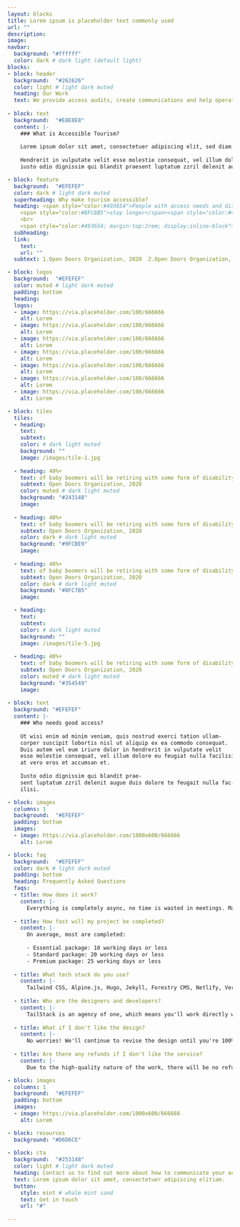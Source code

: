 ```yaml
---
layout: blocks
title: Lorem ipsum is placeholder text commonly used
url: ""
description: 
image: 
navbar:
  background: "#ffffff"
  color: dark # dark light (default light)
blocks:
- block: header
  background:  "#262626"
  color: light # light dark muted
  heading: Our Work
  text: We provide access audits, create communications and help operators  meet more visitors.
  
- block: text
  background:  "#E8E8E8"
  content: |-
    ### What is Accessible Tourism?
    
    Lorem ipsum dolor sit amet, consectetuer adipiscing elit, sed diam nonummy nibh euismod tincidunt ut laoreet dolore magna aliquam erat volutpat. Ut wisi enim ad minim veniam, quis nostrud exerci tation ullamcorper suscipit lobortis nisl ut aliquip ex ea commodo consequat. Duis autem vel eum iriure dolor in.
    
    Hendrerit in vulputate velit esse molestie consequat, vel illum dolore eu feugiat nulla facilisis at vero eros et accumsan et.
    iusto odio dignissim qui blandit praesent luptatum zzril delenit augue duis dolore te feugait nulla facilisi.

- block: feature
  background:  "#EFEFEF"
  color: dark # light dark muted
  superheading: Why make tourism accessible?
  heading: <span style="color:#493654">People with access needs and disabilities</span> 
    <span style="color:#8FC8B5">stay longer</span><span style="color:#493654">,</span> <span style="color:#DE4B37">travel with more people</span> <span style="color:#493654">and they’re <span style="color:#9FCBE9">very loyal.</span>
    <br>
    <span style="color:#493654; margin-top:2rem; display:inline-block">In short, they’re</span> <span style="color:#7A6730">fantastic customers.</span>
  subheading: 
  link: 
    text: 
    url: ""
  subtext: 1.Open Doors Organization, 2020  2.Open Doors Organization, 2020  3.Open Doors Organization, 2020  

- block: logos
  background:  "#EFEFEF"
  color: muted # light dark muted
  padding: bottom
  heading: 
  logos:
  - image: https://via.placeholder.com/100/666666
    alt: Lorem
  - image: https://via.placeholder.com/100/666666
    alt: Lorem
  - image: https://via.placeholder.com/100/666666
    alt: Lorem
  - image: https://via.placeholder.com/100/666666
    alt: Lorem  
  - image: https://via.placeholder.com/100/666666
    alt: Lorem
  - image: https://via.placeholder.com/100/666666
    alt: Lorem
  - image: https://via.placeholder.com/100/666666
    alt: Lorem

- block: tiles
  tiles:
  - heading: 
    text: 
    subtext: 
    color: # dark light muted
    background: ""
    image: /images/tile-1.jpg
    
  - heading: 40%+
    text: of baby boomers will be retiring with some form of disability
    subtext: Open Doors Organization, 2020
    color: muted # dark light muted
    background: "#243148"
    image: 
    
  - heading: 40%+
    text: of baby boomers will be retiring with some form of disability
    subtext: Open Doors Organization, 2020
    color: dark # dark light muted
    background: "#9FCBE9"
    image: 
  
  - heading: 40%+
    text: of baby boomers will be retiring with some form of disability
    subtext: Open Doors Organization, 2020
    color: dark # dark light muted
    background: "#8FC7B5"
    image: 

  - heading: 
    text: 
    subtext: 
    color: # dark light muted
    background: ""
    image: /images/tile-5.jpg
    
  - heading: 40%+
    text: of baby boomers will be retiring with some form of disability
    subtext: Open Doors Organization, 2020
    color: muted # dark light muted
    background: "#354549"
    image:     
   
- block: text
  background: "#EFEFEF"
  content: |-
    ### Who needs good access?
    
    Ut wisi enim ad minim veniam, quis nostrud exerci tation ullam-
    corper suscipit lobortis nisl ut aliquip ex ea commodo consequat.
    Duis autem vel eum iriure dolor in hendrerit in vulputate velit
    esse molestie consequat, vel illum dolore eu feugiat nulla facilisis
    at vero eros et accumsan et. 
    
    Iusto odio dignissim qui blandit prae-
    sent luptatum zzril delenit augue duis dolore te feugait nulla fac-
    ilisi.

- block: images
  columns: 1
  background:  "#EFEFEF"
  padding: bottom
  images:
  - image: https://via.placeholder.com/1000x600/666666
    alt: Lorem

- block: faq
  background:  "#EFEFEF"
  color: dark # light dark muted
  padding: bottom
  heading: Frequently Asked Questions
  faqs:
  - title: How does it work?
    content: |- 
      Everything is completely async, no time is wasted in meetings. Manage your project design and development queue using Trello. Share your design files, Google docs, wireframes, or videos directly in the Trello cards. View active, queued, and completed tasks with ease. Invite your team, so anyone can submit requests and track their progress. View work progress on staging server.
  
  - title: How fast will my project be completed?
    content: |- 
      On average, most are completed:
  
      - Essential package: 10 working days or less
      - Standard package: 20 working days or less
      - Premium package: 25 working days or less
  
  - title: What tech stack do you use?
    content: |- 
      Tailwind CSS, Alpine.js, Hugo, Jekyll, Forestry CMS, Netlify, Vercel, GitHub.
  
  - title: Who are the designers and developers?
    content: |- 
      TailStack is an agency of one, which means you'll work directly with me, the founder of TailStack. 
  
  - title: What if I don't like the design?
    content: |- 
      No worries! We'll continue to revise the design until you're 100% satisfied.
  
  - title: Are there any refunds if I don't like the service?
    content: |- 
      Due to the high-quality nature of the work, there will be no refunds issued.

- block: images
  columns: 1
  background:  "#EFEFEF"
  padding: bottom
  images:
  - image: https://via.placeholder.com/1000x600/666666
    alt: Lorem

- block: resources
  background: "#D6D6CE"
         
- block: cta
  background:  "#253148"
  color: light # light dark muted
  heading: Contact us to find out more about how to communicate your access
  text: Lorem ipsum dolor sit amet, consectetuer adipiscing elitiam.
  button:
    style: mint # whale mint sand
    text: Get in touch
    url: "#"
            
---
```


